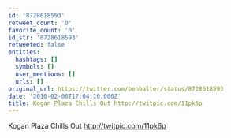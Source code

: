 ```yaml
---
id: '8728618593'
retweet_count: '0'
favorite_count: '0'
id_str: '8728618593'
retweeted: false
entities:
  hashtags: []
  symbols: []
  user_mentions: []
  urls: []
original_url: https://twitter.com/benbalter/status/8728618593
date: '2010-02-06T17:04:10.000Z'
title: Kogan Plaza Chills Out http://twitpic.com/11pk6p
---
```


Kogan Plaza Chills Out http://twitpic.com/11pk6p